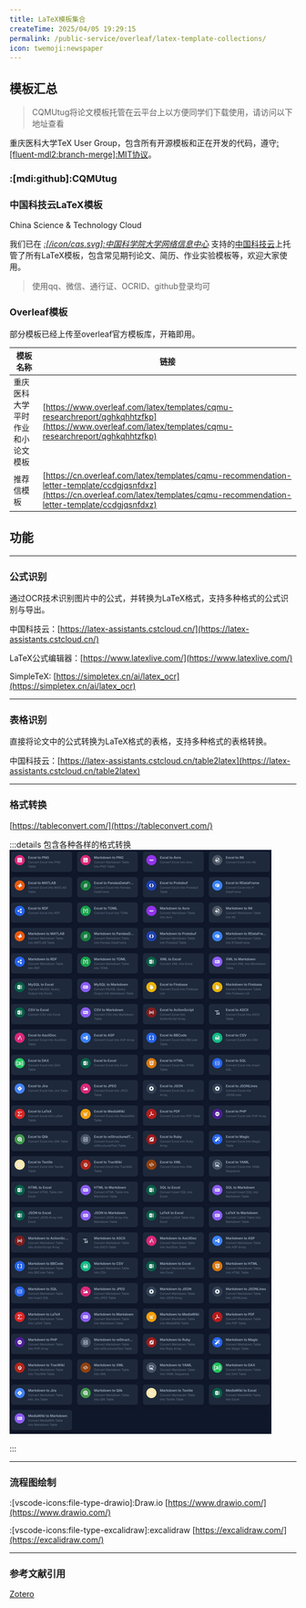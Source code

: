 ```yaml
---
title: LaTeX模板集合
createTime: 2025/04/05 19:29:15
permalink: /public-service/overleaf/latex-template-collections/
icon: twemoji:newspaper
---
```


## 模板汇总

> CQMUtug将论文模板托管在云平台上以方便同学们下载使用，请访问以下地址查看

重庆医科大学TeX User Group，包含所有开源模板和正在开发的代码，遵守[:[fluent-mdl2:branch-merge]:MIT协议](https://opensource.org/license/mit)。

### :[mdi:github]:CQMUtug

<CardGrid>
<RepoCard repo="CQMUtug/CQMUThesis"></RepoCard>
<RepoCard repo="CQMUtug/CQMU_Exp-Homework_template"></RepoCard>
<RepoCard repo="CQMUtug/recommendation-letter"></RepoCard>

</CardGrid>

### 中国科技云LaTeX模板

<LinkCard icon="/icon/cas.svg" href="https://template-sharelatex.cstcloud.cn/" title="中国科技云LaTeX模板共享" >China
Science & Technology Cloud</LinkCard>

我们已在 *[:[/icon/cas.svg]:中国科学院大学网络信息中心](https://cnic.cas.cn/)*
支持的[中国科技云](https://www.cstcloud.cn/)上托管了所有LaTeX模板，包含常见期刊论文、简历、作业实验模板等，欢迎大家使用。

> 使用qq、微信、通行证、OCRID、github登录均可

### Overleaf模板

部分模板已经上传至overleaf官方模板库，开箱即用。

| 模板名称             | 链接                                                                                                                                                                                   |
|------------------|--------------------------------------------------------------------------------------------------------------------------------------------------------------------------------------|
| 重庆医科大学平时作业和小论文模板 | [https://www.overleaf.com/latex/templates/cqmu-researchreport/qghkqhhtzfkp](https://www.overleaf.com/latex/templates/cqmu-researchreport/qghkqhhtzfkp)                               |
| 推荐信模板            | [https://cn.overleaf.com/latex/templates/cqmu-recommendation-letter-template/ccdgjqsnfdxz](https://cn.overleaf.com/latex/templates/cqmu-recommendation-letter-template/ccdgjqsnfdxz) |

## 功能

---

### 公式识别

通过OCR技术识别图片中的公式，并转换为LaTeX格式，支持多种格式的公式识别与导出。

中国科技云：[https://latex-assistants.cstcloud.cn/](https://latex-assistants.cstcloud.cn/)

LaTeX公式编辑器：[https://www.latexlive.com/](https://www.latexlive.com/)

SimpleTeX: [https://simpletex.cn/ai/latex_ocr](https://simpletex.cn/ai/latex_ocr)


---

### 表格识别

直接将论文中的公式转换为LaTeX格式的表格，支持多种格式的表格转换。

中国科技云：[https://latex-assistants.cstcloud.cn/table2latex](https://latex-assistants.cstcloud.cn/table2latex)

---

### 格式转换

[https://tableconvert.com/](https://tableconvert.com/)

:::details 包含各种各样的格式转换
![2025-04-06_19-15-48.png](../../../.vuepress/public/src/2025-04-06_19-15-48.png)

:::

---

### 流程图绘制

:[vscode-icons:file-type-drawio]:Draw.io [https://www.drawio.com/](https://www.drawio.com/)

:[vscode-icons:file-type-excalidraw]:excalidraw [https://excalidraw.com/](https://excalidraw.com/)

---

### 参考文献引用

[Zotero]() 
